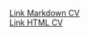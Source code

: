 [Link Markdown CV](https://sinlinger.github.io/rsschool-cv/cv) <br>
[Link HTML CV](https://sinlinger.github.io/rsschool-cv/)

